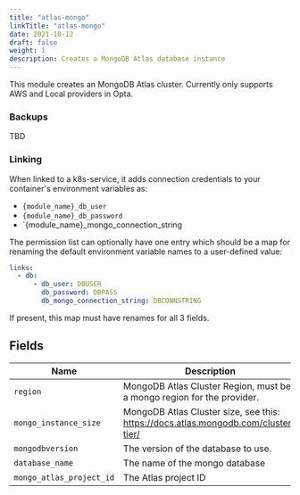 ```yaml
---
title: "atlas-mongo"
linkTitle: "atlas-mongo"
date: 2021-10-12
draft: false
weight: 1
description: Creates a MongoDB Atlas database instance
---
```


This module creates an MongoDB Atlas cluster. Currently only supports AWS and Local providers in Opta.

### Backups
TBD

### Linking

When linked to a k8s-service, it adds connection credentials to your container's environment variables as:

- `{module_name}_db_user`
- `{module_name}_db_password`
- `{module_name}_mongo_connection_string

The permission list can optionally have one entry which should be a map for renaming the default environment variable
names to a user-defined value:

```yaml
links:
  - db:
      - db_user: DBUSER
        db_password: DBPASS
        db_mongo_connection_string: DBCONNSTRING
```

If present, this map must have renames for all 3 fields.


## Fields


| Name      | Description | Default | Required |
| ----------- | ----------- | ------- | -------- |
| `region` | MongoDB Atlas Cluster Region, must be a mongo region for the provider. | `None` | True |
| `mongo_instance_size` |  MongoDB Atlas Cluster size, see this: https://docs.atlas.mongodb.com/cluster-tier/ | `M0` | True |
| `mongodbversion` | The version of the database to use. | `4.4` | False |
| `database_name` | The name of the mongo database | `mongo_database` | False |
| `mongo_atlas_project_id` | The Atlas project ID | `Notknown` | True |
